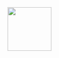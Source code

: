 <div id="header" align="center">
  <img src="https://media.giphy.com/media/rgzOwma0qMbM3x7Fqi/giphy.gif" width="100"/>
</div>



